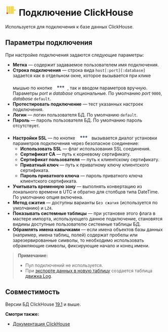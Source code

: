 # ![ ](../../../images/icons/data-sources/db-clickhouse_default.svg) Подключение ClickHouse

Используется для подключения к базе данных ClickHouse.

## Параметры подключения

При настройке подключения задаются следующие параметры:

* **Метка** — содержит задаваемое пользователем имя подключения.
* **Строка подключения** — строка вида `host[:port][:database]` задается как в отдельном окне, которое вызывается при клике мышью по кнопке ![ ](../../../images/extjs-theme/form/open-trigger/open-trigger_default.svg), так и вводом параметров вручную. Параметры *port* и *database* опциональные. По умолчанию *port* `9000`, *database* `default`.
* **Протестировать подключение** — тест указанных настроек подключения.
* **Логин** — логин пользователя БД. По умолчанию `default`.
* **Пароль** — пароль пользователя БД. По умолчанию пароль отсутствует.
* **Настройки SSL**  — по кнопке ![ ](../../../images/extjs-theme/form/open-trigger/open-trigger_default.svg) вызывается диалог установки параметров подключения через безопасное соединение:
  * **Использовать SSL** — флаг использования SSL соединения.
  * **Сертификат CA** — путь к корневому сертификату.
  * **Сертификат пользователя** — путь к клиентскому сертификату.
  * **Приватный ключ** — путь к приватному ключу клиентского сертификата.
  * **Пароль приватного ключа** — пароль приватного ключа клиентского сертификата.
* **Учитывать временную зону** — выполнять конвертацию из локального времени в UTC и обратно для столбцов типа DateTime. По умолчанию опция включена.
* **Метод сжатия** — доступны варианты `Без сжатия` (используется по умолчанию) и `LZ4`.
* **Показывать системные таблицы** — при установке этого флага в мастере импорта, использующего данное подключение, становятся видимы доступные пользователю системные таблицы БД.
* **Обрамлять имена кавычками** — если имена объектов базы данных (например, имена таблиц, полей) содержат пробелы или зарезервированные символы, то необходимо использовать обрамляющие символы, фиксирующие начало и конец имени.

> **Примечание:**
> * Пул подключений не используется.
> * При [экспорте данных в новую таблицу](../../export/database/new-table-design.md) создается таблица [движка Log](https://clickhouse.yandex/docs/ru/operations/table_engines/log/).

## Совместимость

Версии БД ClickHouse [19.1](https://clickhouse.yandex/docs/ru/changelog/#clickhouse-release-19-1-6-2019-01-24) и выше.

**Смотри также:**
* [Документация ClickHouse](https://clickhouse.yandex/docs/ru/)